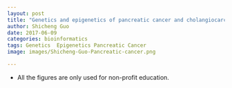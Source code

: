 ```yaml
---
layout: post
title: "Genetics and epigenetics of pancreatic cancer and cholangiocarcinoma"
author: Shicheng Guo
date: 2017-06-09
categories: bioinformatics
tags: Genetics  Epigenetics Pancreatic Cancer
image: images/Shicheng-Guo-Pancreatic-cancer.png	

---
```









* All the figures are only used for non-profit education. 

